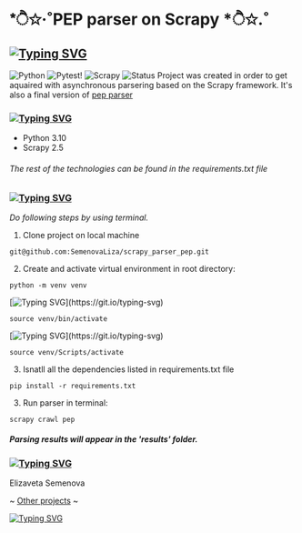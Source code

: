 # *ੈ✩‧˚PEP parser on Scrapy *ੈ✩.˚
## [![Typing SVG](https://readme-typing-svg.herokuapp.com?font=Fira+Code&weight=657&size=24&pause=1000&color=3A55F7FF&random=false&width=435&lines=Project's+goal)](https://git.io/typing-svg)
![Python](https://img.shields.io/badge/Python-3.10-blue)
![Pytest](https://img.shields.io/badge/tests-passing-brightgreen?style=flat-square&logo=pytest)!
![Scrapy](https://img.shields.io/badge/Scrapy-2.5-green)
![Status](https://img.shields.io/badge/status-finished-green?style=flat-square)
Project was created in order to get aquaired with asynchronous parsering based on the Scrapy framework. It's also a final version of [pep parser]( 
https://github.com/SemenovaLiza/bs4_parser_pep)

### [![Typing SVG](https://readme-typing-svg.herokuapp.com?font=Fira+Code&weight=657&size=24&pause=1000&color=3A55F7FF&random=false&width=435&lines=Technologies)](https://git.io/typing-svg)
- Python 3.10
- Scrapy 2.5

###### *The rest of the technologies can be found in the requirements.txt file*

### [![Typing SVG](https://readme-typing-svg.herokuapp.com?font=Fira+Code&weight=657&size=24&pause=1000&color=3A55F7FF&random=false&width=435&lines=How+to+launch+the+project)](https://git.io/typing-svg)
*Do following steps by using terminal.*

1. Clone project on local machine
```
git@github.com:SemenovaLiza/scrapy_parser_pep.git
```
2. Create and activate virtual environment in root directory:
```
python -m venv venv
```
[![Typing SVG](https://readme-typing-svg.herokuapp.com?font=Fira+Code&size=15&pause=1000&color=5FADF7&random=false&width=435&lines=for+OS:)](https://git.io/typing-svg)
```
source venv/bin/activate
```
[![Typing SVG](https://readme-typing-svg.herokuapp.com?font=Fira+Code&size=15&pause=1000&color=5FADF7&random=false&width=435&lines=for+Windows:)](https://git.io/typing-svg)
```
source venv/Scripts/activate
```
3. Isnatll all the dependencies listed in requirements.txt file
```
pip install -r requirements.txt 
```
3. Run parser in terminal:
```
scrapy crawl pep
```
##### Parsing results will appear in the 'results' folder.


### [![Typing SVG](https://readme-typing-svg.herokuapp.com?font=Fira+Code&weight=657&size=24&pause=1000&color=3A55F7FF&random=false&width=435&lines=Author)](https://git.io/typing-svg)


Elizaveta Semenova

~ [Other projects](https://github.com/SemenovaLiza) ~


[![Typing SVG](https://readme-typing-svg.herokuapp.com?font=Fira+Code&weight=657&size=24&pause=1000&color=98D0F7FF&random=false&width=435&lines=⋆⋅☆⋅⋆☆⋆⋅☆⋅⋆)](https://git.io/typing-svg)
